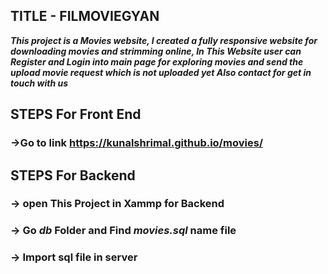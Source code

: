 
## TITLE - FILMOVIEGYAN  

***This project is a Movies website, I created a fully responsive website for downloading movies and strimming online,
In This Website user can Register and Login into main page for exploring movies
and send the upload movie request which is not uploaded yet Also contact for get in touch with us***

## STEPS For Front End

### ->Go to link https://kunalshrimal.github.io/movies/

## STEPS For Backend

### -> open This Project in Xammp for Backend


### -> Go *db* Folder and Find *movies.sql* name file


### -> Import sql file in server
